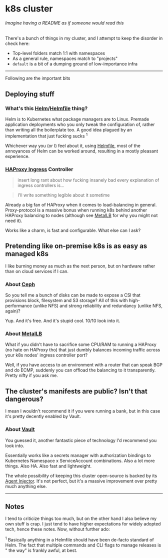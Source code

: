# k8s cluster

###### Imagine having a README as if someone would read this

There's a bunch of things in my cluster, and I attempt to keep the disorder in check here:

- Top-level folders match 1:1 with namespaces
- As a general rule, namespaces match to "projects"
- `default` is a bit of a dumping ground of low-importance infra

---

Following are the important bits

## Deploying stuff

### What's this [Helm](https://helm.sh)/[Helmfile](https://github.com/roboll/helmfile) thing?

Helm is to Kubernetes what package managers are to Linux. Premade application deployments who you only tweak the configuration of, rather than writing all the
boilerplate too. A good idea plagued by an implementation that just fucking sucks <sup>1</sup>

Whichever way you (or I) feel about it, using [Helmfile](https://github.com/roboll/helmfile), most of the annoyances of Helm can be worked around, resulting in
a mostly pleasant experience.

### [HAProxy Ingress](https://haproxy-ingress.github.io/) Controller

> insert long rant about how fucking insanely bad every explanation of ingress controllers is...

> I'll write something legible about it sometime

Already a big fan of HAProxy when it comes to load-balancing in general. Proxy-protocol is a massive bonus when running k8s behind another HAProxy balancing to
nodes (although see [MetalLB](#about-metallbhttpsmetallbuniversetf) for why you might not need it).

Works like a charm, is fast and configurable. What else can I ask?

## Pretending like on-premise k8s is as easy as managed k8s

I like burning money as much as the next person, but on hardware rather than on cloud services if I can.

### About [Ceph](https://ceph.io)

So you tell me a bunch of disks can be made to expose a CSI that provisions block, filesystem and S3 storage? All of this with high-performance (unlike NFS) and
strong reliability and redundancy (unlike NFS, again)?

Yup. And it's free. And it's stupid cool. 10/10 look into it.

### About [MetalLB](https://metallb.universe.tf)

What if you didn't have to sacrifice some CPU/RAM to running a HAProxy (no hate on HAProxy tho) that just dumbly balances incoming traffic across your k8s
nodes' ingress controller port?

Well, if you have access to an environment with a router that can speak BGP and do ECMP, suddenly you can offload the balancing to it transparently. Pretty
nifty if you ask me.

## The cluster's manifests are public? Isn't that dangerous?

I mean I wouldn't recommend it if you were running a bank, but in this case it's pretty decently enabled by Vault.

### About [Vault](https://www.vaultproject.io/)

You guessed it, another fantastic piece of technology I'd recommend you look into.

Essentially works like a secrets manager with authorization bindings to Kubernetes Namespace x ServiceAccount combinations. Also a lot more things. Also HA.
Also fast and lightweight.

The whole possibility of keeping this cluster open-source is backed by its [Agent Injector](https://www.vaultproject.io/docs/platform/k8s/injector). It's not
perfect, but it's a massive improvement over pretty much anything else.

---

## Notes

I tend to criticize things too much, but on the other hand I also believe my own stuff is crap. I just tend to have higher expectations for widely adopted tech,
hence these notes. Now, without further ado:

<sup>1</sup> Basically anything in a Helmfile should have been de-facto standard of Helm. The fact that multiple commands and CLI flags to manage releases is "
the way" is frankly awful, at best. 